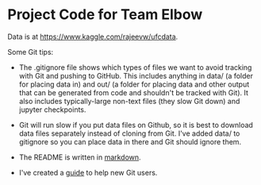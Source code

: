 # Project Code for Team Elbow

Data is at https://www.kaggle.com/rajeevw/ufcdata.

Some Git tips:

* The .gitignore file shows which types of files we want to avoid tracking with Git and pushing to GitHub. This includes anything in data/ (a folder for placing data in) and out/ (a folder for placing data and other output that can be generated from code and shouldn't be tracked with Git). It also includes typically-large non-text files (they slow Git down) and jupyter checkpoints.

* Git will run slow if you put data files on Github, so it is best to download data files separately instead of cloning from Git. I've added data/ to gitignore so you can place data in there and Git should ignore them.

* The README is written in [markdown](https://www.markdownguide.org/cheat-sheet/).

* I've created a [guide](https://docs.google.com/document/d/1mMp54zfTs7Jb1WqZa7T57_DxlxYT4Hrrw9bwhzyk_FE) to help new Git users.